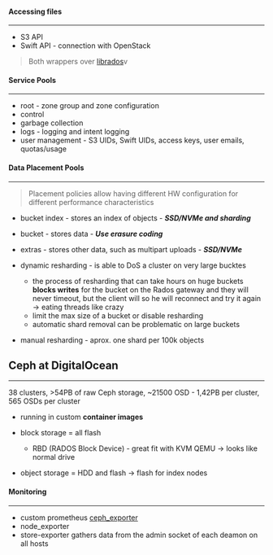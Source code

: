 #### Accessing files
---
- S3 API
- Swift API - connection with OpenStack
> Both wrappers over [librados](https://docs.ceph.com/en/latest/rados/api/librados-intro/)v


#### Service Pools
---

- root - zone group and zone configuration
- control
- garbage collection
- logs - logging and intent logging
- user management - S3 UIDs, Swift UIDs, access keys, user emails, quotas/usage

#### Data Placement Pools
---

> Placement policies allow having different HW configuration for different performance characteristics

- bucket index - stores an index of objects - ***SSD/NVMe and sharding***
- bucket - stores data - ***Use erasure coding***
- extras - stores other data, such as multipart uploads - ***SSD/NVMe***

- dynamic resharding - is able to DoS a cluster on very large bucktes
	- the process of resharding that can take hours on huge buckets **blocks writes** for the bucket on the Rados gateway and they will never timeout, but the client will so he will reconnect and try it again -> eating threads like crazy
	- limit the max size of a bucket or disable resharding
	- automatic shard removal can be problematic on large buckets
- manual resharding - aprox. one shard per 100k objects


## Ceph at DigitalOcean
---

38 clusters, >54PB of raw Ceph storage, ~21500 OSD
	- 1,42PB per cluster, 565 OSDs per cluster
- running in custom **container images**

- block storage = all flash
	- RBD (RADOS Block Device) - great fit with KVM QEMU -> looks like normal drive

- object storage = HDD and flash -> flash for index nodes 

#### Monitoring
---
- custom prometheus [ceph_exporter](https://github.com/digitalocean/ceph_exporter)
- node_exporter
- store-exporter gathers data from the admin socket of each deamon on all hosts